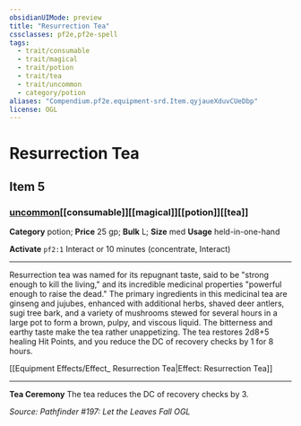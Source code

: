 ```yaml
---
obsidianUIMode: preview
title: "Resurrection Tea"
cssclasses: pf2e,pf2e-spell
tags:
  - trait/consumable
  - trait/magical
  - trait/potion
  - trait/tea
  - trait/uncommon
  - category/potion
aliases: "Compendium.pf2e.equipment-srd.Item.qyjaueXduvCUeDbp"
license: OGL
---
```

# Resurrection Tea
## Item 5
### [uncommon](uncommon.md "Uncommon Rarity Trait")[[consumable]][[magical]][[potion]][[tea]]

**Category** potion; 
**Price** 25 gp; 
**Bulk** L; **Size** med
**Usage** held-in-one-hand

**Activate** `pf2:1` Interact or 10 minutes (concentrate, Interact)

* * *

Resurrection tea was named for its repugnant taste, said to be "strong enough to kill the living," and its incredible medicinal properties "powerful enough to raise the dead." The primary ingredients in this medicinal tea are ginseng and jujubes, enhanced with additional herbs, shaved deer antlers, sugi tree bark, and a variety of mushrooms stewed for several hours in a large pot to form a brown, pulpy, and viscous liquid. The bitterness and earthy taste make the tea rather unappetizing. The tea restores 2d8+5 healing Hit Points, and you reduce the DC of recovery checks by 1 for 8 hours.

[[Equipment Effects/Effect_ Resurrection Tea|Effect: Resurrection Tea]]

* * *

**Tea Ceremony** The tea reduces the DC of recovery checks by 3.

*Source: Pathfinder #197: Let the Leaves Fall*
*OGL*